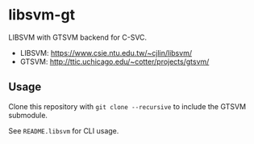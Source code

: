 # libsvm-gt

LIBSVM with GTSVM backend for C-SVC.

- LIBSVM: https://www.csie.ntu.edu.tw/~cjlin/libsvm/
- GTSVM: http://ttic.uchicago.edu/~cotter/projects/gtsvm/


## Usage

Clone this repository with `git clone --recursive` to include the GTSVM
submodule.

See `README.libsvm` for CLI usage.
